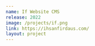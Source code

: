 ```yaml
---
name: If Website CMS
release: 2022
image: /projects/if.png
link: https://ihsanfirdaus.com/
layout: project
---
```


